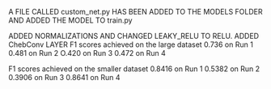 A FILE CALLED custom_net.py HAS BEEN ADDED TO THE MODELS FOLDER AND ADDED THE MODEL TO train.py
 

ADDED NORMALIZATIONS AND CHANGED LEAKY_RELU TO RELU. ADDED ChebConv LAYER
F1 scores achieved on the large dataset
0.736 on Run 1
0.481 on Run 2 
O.420 on Run 3
0.472 on Run 4

F1 scores achieved on the smaller dataset
0.8416 on Run 1
0.5382 on Run 2
0.3906 on Run 3
0.8641 on Run 4
